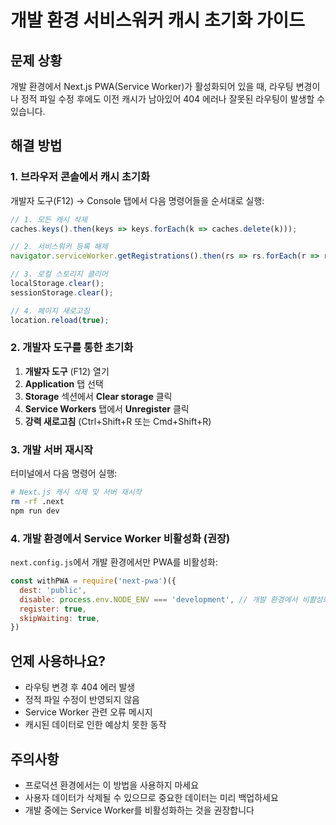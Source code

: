 # 개발 환경 서비스워커 캐시 초기화 가이드

## 문제 상황
개발 환경에서 Next.js PWA(Service Worker)가 활성화되어 있을 때, 라우팅 변경이나 정적 파일 수정 후에도 이전 캐시가 남아있어 404 에러나 잘못된 라우팅이 발생할 수 있습니다.

## 해결 방법

### 1. 브라우저 콘솔에서 캐시 초기화

개발자 도구(F12) → Console 탭에서 다음 명령어들을 순서대로 실행:

```javascript
// 1. 모든 캐시 삭제
caches.keys().then(keys => keys.forEach(k => caches.delete(k)));

// 2. 서비스워커 등록 해제
navigator.serviceWorker.getRegistrations().then(rs => rs.forEach(r => r.unregister()));

// 3. 로컬 스토리지 클리어
localStorage.clear(); 
sessionStorage.clear();

// 4. 페이지 새로고침
location.reload(true);
```

### 2. 개발자 도구를 통한 초기화

1. **개발자 도구** (F12) 열기
2. **Application** 탭 선택
3. **Storage** 섹션에서 **Clear storage** 클릭
4. **Service Workers** 탭에서 **Unregister** 클릭
5. **강력 새로고침** (Ctrl+Shift+R 또는 Cmd+Shift+R)

### 3. 개발 서버 재시작

터미널에서 다음 명령어 실행:

```bash
# Next.js 캐시 삭제 및 서버 재시작
rm -rf .next
npm run dev
```

### 4. 개발 환경에서 Service Worker 비활성화 (권장)

`next.config.js`에서 개발 환경에서만 PWA를 비활성화:

```javascript
const withPWA = require('next-pwa')({
  dest: 'public',
  disable: process.env.NODE_ENV === 'development', // 개발 환경에서 비활성화
  register: true,
  skipWaiting: true,
})
```

## 언제 사용하나요?

- 라우팅 변경 후 404 에러 발생
- 정적 파일 수정이 반영되지 않음
- Service Worker 관련 오류 메시지
- 캐시된 데이터로 인한 예상치 못한 동작

## 주의사항

- 프로덕션 환경에서는 이 방법을 사용하지 마세요
- 사용자 데이터가 삭제될 수 있으므로 중요한 데이터는 미리 백업하세요
- 개발 중에는 Service Worker를 비활성화하는 것을 권장합니다
